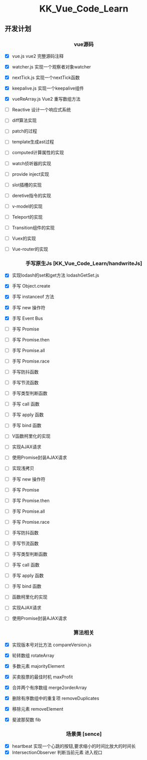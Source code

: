 <h1 align="center">KK_Vue_Code_Learn</h1>

## 开发计划

<h3 align="center">vue源码</h3>

- [x] vue.js vue2 完整源码注释
- [x] watcher.js  实现一个观察者对象watcher
- [x] nextTick.js 实现一个nextTick函数
- [x] keepalive.js 实现一个keepalive组件
- [x] vueReArray.js Vue2 重写数组方法
- [ ] Reactive 设计一个响应式系统
- [ ] diff算法实现
- [ ] patch的过程
- [ ] template生成ast过程
- [ ] computed计算属性的实现
- [ ] watch侦听器的实现
- [ ] provide inject实现
- [ ] slot插槽的实现
- [ ] deretive指令的实现
- [ ] v-model的实现  
- [ ] Teleport的实现
- [ ] Transition组件的实现
- [ ] Vuex的实现
- [ ] Vue-router的实现


<h3 align="center">手写原生Js [KK_Vue_Code_Learn/handwriteJs]</h3>

- [x] 实现lodash的set和get方法  lodashGetSet.js
- [x] 手写 Object.create
- [x] 手写 instanceof 方法
- [x] 手写 new 操作符
- [x] 手写 Event Bus 
- [ ] 手写 Promise
- [ ] 手写 Promise.then
- [ ] 手写 Promise.all
- [ ] 手写 Promise.race
- [ ] 手写防抖函数
- [ ] 手写节流函数
- [ ] 手写类型判断函数  
- [ ] 手写 call 函数
- [ ] 手写 apply 函数
- [ ] 手写 bind 函数
- [ ] V函数柯里化的实现
- [ ] 实现AJAX请求
- [ ] 使用Promise封装AJAX请求
- [ ] 实现浅拷贝
- [ ] 手写 new 操作符
- [ ] 手写 Promise
- [ ] 手写 Promise.then
- [ ] 手写 Promise.all
- [ ] 手写 Promise.race
- [ ] 手写防抖函数
- [ ] 手写节流函数
- [ ] 手写类型判断函数  
- [ ] 手写 call 函数
- [ ] 手写 apply 函数
- [ ] 手写 bind 函数
- [ ] 函数柯里化的实现
- [ ] 实现AJAX请求
- [ ] 使用Promise封装AJAX请求


<h3 align="center">算法相关</h3>

- [x] 实现版本号对比方法  compareVersion.js
- [x] 轮转数组 rotateArray
- [x] 多数元素  majorityElement
- [x] 买卖股票的最佳时机 maxProfit
- [x] 合并两个有序数组 merge2orderArray
- [x] 删除有序数组中的重复项 removeDuplicates
- [x] 移除元素 removeElement
- [x] 斐波那契数 fib


<h3 align="center">场景类 [sence]</h3>

- [x] heartbeat 实现一个心跳的按钮,要求缩小的时间比放大的时间长
- [x] IntersectionObserver 判断当前元素 进入视口
